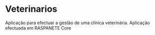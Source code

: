 # Veterinarios
Aplicação para efectuar a gestão de uma clínica veterinária. Aplicação efectuada em RASPANETE Core
